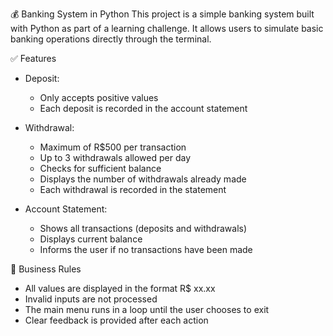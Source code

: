 💰 Banking System in Python
This project is a simple banking system built with Python as part of a learning challenge. It allows users to simulate basic banking operations directly through the terminal.

✅ Features
- Deposit:
  - Only accepts positive values
  - Each deposit is recorded in the account statement

- Withdrawal:
  - Maximum of R$500 per transaction
  - Up to 3 withdrawals allowed per day
  - Checks for sufficient balance
  - Displays the number of withdrawals already made
  - Each withdrawal is recorded in the statement

- Account Statement:
  - Shows all transactions (deposits and withdrawals)
  - Displays current balance
  - Informs the user if no transactions have been made

🧠 Business Rules
- All values are displayed in the format R$ xx.xx
- Invalid inputs are not processed
- The main menu runs in a loop until the user chooses to exit
- Clear feedback is provided after each action
